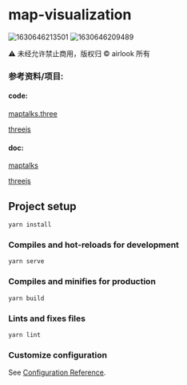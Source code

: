 # map-visualization


![1630646213501](https://user-images.githubusercontent.com/25975076/131954163-2d248822-f0da-4099-939a-07315b7ca6ce.jpg)
![1630646209489](https://user-images.githubusercontent.com/25975076/131954170-fa339507-97c0-40f8-b2a5-cb362a346e58.jpg)


⚠️ 未经允许禁止商用，版权归 ©️ airlook 所有 

### 参考资料/项目:


#### code: 

[maptalks.three](https://github.com/maptalks/maptalks.three)  

[threejs](https://github.com/mrdoob/three.js)

#### doc: 

[maptalks](https://maptalks.org/examples/en/map/limit-zoom/#map_limit-zoom)  

[threejs](https://threejs.org/docs/index.html)



## Project setup
```
yarn install
```

### Compiles and hot-reloads for development
```
yarn serve
```

### Compiles and minifies for production
```
yarn build
```

### Lints and fixes files
```
yarn lint
```

### Customize configuration
See [Configuration Reference](https://cli.vuejs.org/config/).
